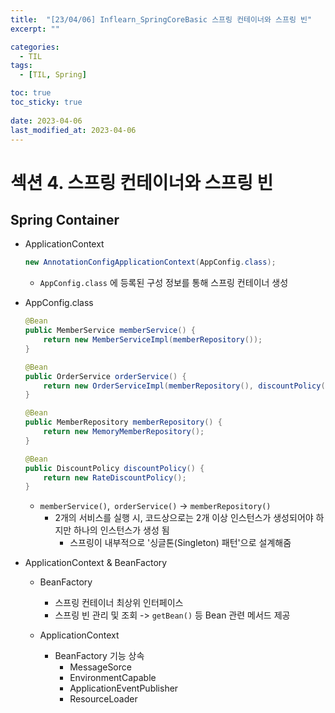 ```yaml
---
title:  "[23/04/06] Inflearn_SpringCoreBasic 스프링 컨테이너와 스프링 빈"
excerpt: ""

categories:
  - TIL
tags:
  - [TIL, Spring]

toc: true
toc_sticky: true
 
date: 2023-04-06
last_modified_at: 2023-04-06
---
```

# 섹션 4. 스프링 컨테이너와 스프링 빈

## Spring Container

- ApplicationContext

  ``` java
  new AnnotationConfigApplicationContext(AppConfig.class);
  ```

  - ```AppConfig.class``` 에 등록된 구성 정보를 통해 스프링 컨테이너 생성

- AppConfig.class

  ```java
  @Bean
  public MemberService memberService() {
      return new MemberServiceImpl(memberRepository());
  }
  
  @Bean
  public OrderService orderService() {
      return new OrderServiceImpl(memberRepository(), discountPolicy());
  }
  
  @Bean
  public MemberRepository memberRepository() {
      return new MemoryMemberRepository();
  }
  
  @Bean
  public DiscountPolicy discountPolicy() {
      return new RateDiscountPolicy();
  }
  ```

  - ```memberService()```,``` orderService()``` -> ```memberRepository()```
    - 2개의 서비스를 실행 시, 코드상으로는 2개 이상 인스턴스가 생성되어야 하지만 하나의 인스턴스가 생성 됨
      - 스프링이 내부적으로 '싱글톤(Singleton) 패턴'으로 설계해줌

- ApplicationContext & BeanFactory

  - BeanFactory 

    - 스프링 컨테이너 최상위 인터페이스
    - 스프링 빈 관리 및 조회 -> ```getBean()``` 등 Bean 관련 메서드 제공
  - ApplicationContext
  
    - BeanFactory 기능 상속
      - MessageSorce
      - EnvironmentCapable
      - ApplicationEventPublisher
      - ResourceLoader

  